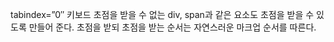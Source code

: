 tabindex=”0″
키보드 초점을 받을 수 없는 div, span과 같은 요소도 초점을 받을 수 있도록 만들어 준다.
초점을 받되 초점을 받는 순서는 자연스러운 마크업 순서를 따른다.
